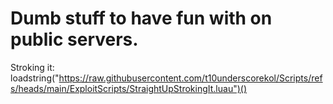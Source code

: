 # Dumb stuff to have fun with on public servers.
Stroking it: loadstring("https://raw.githubusercontent.com/t10underscorekol/Scripts/refs/heads/main/ExploitScripts/StraightUpStrokingIt.luau")()
